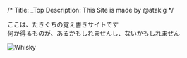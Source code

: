 /*
Title: _Top
Description: This Site is made by @atakig
*/

ここは、たきぐちの覚え書きサイトです<br>
何か得るものが、あるかもしれませんし、ないかもしれません

![Whisky](/img/whisky.jpg)

